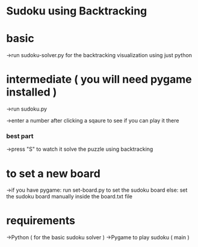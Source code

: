 # Sudoku using Backtracking


# basic
->run sudoku-solver.py for the backtracking visualization using just python


# intermediate ( you will need pygame installed )
->run sudoku.py 

->enter a number after clicking a sqaure to see if you can play it there

### best part
->press "S" to watch it solve the puzzle using backtracking 


# to set a new board
->if you have pygame:
    run set-board.py to set the sudoku board
else:
    set the sudoku board manually inside the board.txt file



# requirements
->Python ( for the basic sudoku solver )
->Pygame to play sudoku ( main )